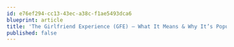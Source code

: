 ```yaml
---
id: e76ef294-cc13-43ec-a38c-f1ae5493dca6
blueprint: article
title: 'The Girlfriend Experience (GFE) – What It Means & Why It’s Popular'
published: false
---
```

